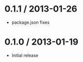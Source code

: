 
0.1.1 / 2013-01-26
==================

  * package.json fixes

0.1.0 / 2013-01-19
==================

  * Initial release
